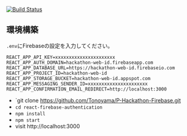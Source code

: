 [![Build Status](https://travis-ci.org/the-road-to-react-with-firebase/react-firebase-authentication.svg?branch=master)](https://travis-ci.org/the-road-to-react-with-firebase/react-firebase-authentication)

## 環境構築
`.env`にFirebaseの設定を入力してください。
```
REACT_APP_API_KEY=xxxxxxxxxxxxxxxxxxxxxx
REACT_APP_AUTH_DOMAIN=hackathon-web-id.firebaseapp.com
REACT_APP_DATABASE_URL=https://hackathon-web-id.firebaseio.com
REACT_APP_PROJECT_ID=hackathon-web-id
REACT_APP_STORAGE_BUCKET=hackathon-web-id.appspot.com
REACT_APP_MESSAGING_SENDER_ID=xxxxxxxxxxxxxxxxxxxxxx
REACT_APP_CONFIRMATION_EMAIL_REDIRECT=http://localhost:3000
```

* `git clone https://github.com/Tonoyama/P-Hackathon-Firebase.git
* `cd react-firebase-authentication`
* `npm install`
* `npm start`
* visit http://localhost:3000

